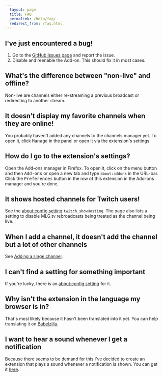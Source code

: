 ```yaml
---
  layout: page
  title: FAQ
  permalink: /help/faq/
  redirect_from: /faq.html
---
```

I've just encountered a bug!
----------------------------
 1. Go to the [GitHub Issues page](http://github.com/freaktechnik/justintv-stream-notifications/issues) and report the issue.
 2. Disable and reenable the Add-on. This should fix it in most cases.

What's the difference between "non-live" and offline?
-----------------------------------------------------
Non-live are channels either re-streaming a previous broadcast or redirecting to another stream.

It doesn't display my favorite channels when they are online!
-------------------------------------------------------------
You probably haven't added any channels to the channels manager yet. To open it, click <samp>Manage</samp> in the panel or open it via the extension's settings.

How do I go to the extension's settings?
----------------------------------------
Open the Add-ons manager in Firefox. To open it, click on the menu button and then <samp>Add-ons</samp> or open a new tab and type `about:addons` in the URL-bar. Click the <samp>Preferences</samp> button in the row of this extension in the Add-ons manager and you're done.

It shows hosted channels for Twitch users!
------------------------------------------
See the [about:config setting](/aboutconfig/) `twitch_showHosting`. The page also lists a setting to disable MLG.tv rebroadcasts being treated as the channel being live.

When I add a channel, it doesn't add the channel but a lot of other channels
----------------------------------------------------------------------------
See [Adding a singe channel](/help/channels-manager/#adding-a-singe-channel).

I can't find a setting for something important
-----------------------------------------
If you're lucky, there is an [about:config setting](/aboutconfig/) for it.

Why isn't the extension in the language my browser is in?
---------------------------------------------------------
That's most likely because it hasn't been translated into it yet. You can help translating it on [Babelzilla](http://beta.babelzilla.org/projects/p/jtvn/).

I want to hear a sound whenever I get a notification
----------------------------------------------------
Because there seems to be demand for this I've decided to create an extension that plays a sound whenever a notification is shown. You can get it [here](https://addons.mozilla.org/firefox/addon/notification-sound/).
